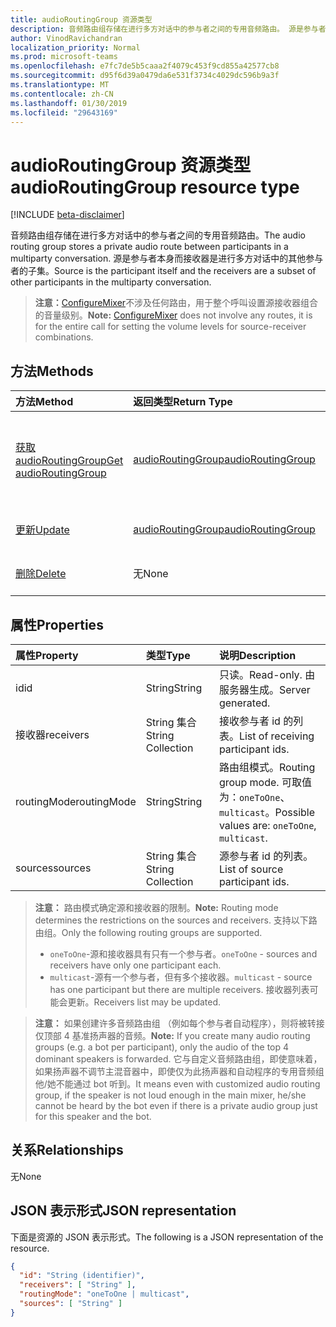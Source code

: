 ```yaml
---
title: audioRoutingGroup 资源类型
description: 音频路由组存储在进行多方对话中的参与者之间的专用音频路由。 源是参与者本身而接收器是进行多方对话中的其他参与者的子集。
author: VinodRavichandran
localization_priority: Normal
ms.prod: microsoft-teams
ms.openlocfilehash: e7fc7de5b5caaa2f4079c453f9cd855a42577cb8
ms.sourcegitcommit: d95f6d39a0479da6e531f3734c4029dc596b9a3f
ms.translationtype: MT
ms.contentlocale: zh-CN
ms.lasthandoff: 01/30/2019
ms.locfileid: "29643169"
---
```

# <a name="audioroutinggroup-resource-type"></a><span data-ttu-id="06de9-104">audioRoutingGroup 资源类型</span><span class="sxs-lookup"><span data-stu-id="06de9-104">audioRoutingGroup resource type</span></span>

[!INCLUDE [beta-disclaimer](../../includes/beta-disclaimer.md)]

<span data-ttu-id="06de9-105">音频路由组存储在进行多方对话中的参与者之间的专用音频路由。</span><span class="sxs-lookup"><span data-stu-id="06de9-105">The audio routing group stores a private audio route between participants in a multiparty conversation.</span></span> <span data-ttu-id="06de9-106">源是参与者本身而接收器是进行多方对话中的其他参与者的子集。</span><span class="sxs-lookup"><span data-stu-id="06de9-106">Source is the participant itself and the receivers are a subset of other participants in the multiparty conversation.</span></span>

> <span data-ttu-id="06de9-107">**注意：**[ConfigureMixer](../api/participant-configuremixer.md)不涉及任何路由，用于整个呼叫设置源接收器组合的音量级别。</span><span class="sxs-lookup"><span data-stu-id="06de9-107">**Note:** [ConfigureMixer](../api/participant-configuremixer.md) does not involve any routes, it is for the entire call for setting the volume levels for source-receiver combinations.</span></span>

## <a name="methods"></a><span data-ttu-id="06de9-108">方法</span><span class="sxs-lookup"><span data-stu-id="06de9-108">Methods</span></span>

| <span data-ttu-id="06de9-109">方法</span><span class="sxs-lookup"><span data-stu-id="06de9-109">Method</span></span>                                                  | <span data-ttu-id="06de9-110">返回类型</span><span class="sxs-lookup"><span data-stu-id="06de9-110">Return Type</span></span>                               | <span data-ttu-id="06de9-111">说明</span><span class="sxs-lookup"><span data-stu-id="06de9-111">Description</span></span>                                  |
|:--------------------------------------------------------|:------------------------------------------|:---------------------------------------------|
| [<span data-ttu-id="06de9-112">获取 audioRoutingGroup</span><span class="sxs-lookup"><span data-stu-id="06de9-112">Get audioRoutingGroup</span></span>](../api/audioroutinggroup-get.md)| [<span data-ttu-id="06de9-113">audioRoutingGroup</span><span class="sxs-lookup"><span data-stu-id="06de9-113">audioRoutingGroup</span></span>](audioroutinggroup.md) | <span data-ttu-id="06de9-114">读取属性和 audioRoutingGroup 对象的关系。</span><span class="sxs-lookup"><span data-stu-id="06de9-114">Read properties and relationships of audioRoutingGroup object.</span></span>|
| [<span data-ttu-id="06de9-115">更新</span><span class="sxs-lookup"><span data-stu-id="06de9-115">Update</span></span>](../api/audioroutinggroup-update.md)            | [<span data-ttu-id="06de9-116">audioRoutingGroup</span><span class="sxs-lookup"><span data-stu-id="06de9-116">audioRoutingGroup</span></span>](audioroutinggroup.md) | <span data-ttu-id="06de9-117">更新接收器列表。</span><span class="sxs-lookup"><span data-stu-id="06de9-117">Update receivers list.</span></span>                       |
| [<span data-ttu-id="06de9-118">删除</span><span class="sxs-lookup"><span data-stu-id="06de9-118">Delete</span></span>](../api/audioroutinggroup-delete.md)            | <span data-ttu-id="06de9-119">无</span><span class="sxs-lookup"><span data-stu-id="06de9-119">None</span></span>                                      | <span data-ttu-id="06de9-120">音频路由组中删除。</span><span class="sxs-lookup"><span data-stu-id="06de9-120">Delete the audio routing group.</span></span>              |

## <a name="properties"></a><span data-ttu-id="06de9-121">属性</span><span class="sxs-lookup"><span data-stu-id="06de9-121">Properties</span></span>

| <span data-ttu-id="06de9-122">属性</span><span class="sxs-lookup"><span data-stu-id="06de9-122">Property</span></span>      | <span data-ttu-id="06de9-123">类型</span><span class="sxs-lookup"><span data-stu-id="06de9-123">Type</span></span>              | <span data-ttu-id="06de9-124">说明</span><span class="sxs-lookup"><span data-stu-id="06de9-124">Description</span></span>                                                          |
| :----------   | :---------------- | :--------------------------------------------------------------------|
| <span data-ttu-id="06de9-125">id</span><span class="sxs-lookup"><span data-stu-id="06de9-125">id</span></span>            | <span data-ttu-id="06de9-126">String</span><span class="sxs-lookup"><span data-stu-id="06de9-126">String</span></span>            | <span data-ttu-id="06de9-127">只读。</span><span class="sxs-lookup"><span data-stu-id="06de9-127">Read-only.</span></span> <span data-ttu-id="06de9-128">由服务器生成。</span><span class="sxs-lookup"><span data-stu-id="06de9-128">Server generated.</span></span>                                         |
| <span data-ttu-id="06de9-129">接收器</span><span class="sxs-lookup"><span data-stu-id="06de9-129">receivers</span></span>     | <span data-ttu-id="06de9-130">String 集合</span><span class="sxs-lookup"><span data-stu-id="06de9-130">String Collection</span></span> | <span data-ttu-id="06de9-131">接收参与者 id 的列表。</span><span class="sxs-lookup"><span data-stu-id="06de9-131">List of receiving participant ids.</span></span>                                   |
| <span data-ttu-id="06de9-132">routingMode</span><span class="sxs-lookup"><span data-stu-id="06de9-132">routingMode</span></span>   | <span data-ttu-id="06de9-133">String</span><span class="sxs-lookup"><span data-stu-id="06de9-133">String</span></span>            | <span data-ttu-id="06de9-134">路由组模式。</span><span class="sxs-lookup"><span data-stu-id="06de9-134">Routing group mode.</span></span>  <span data-ttu-id="06de9-135">可取值为：`oneToOne`、`multicast`。</span><span class="sxs-lookup"><span data-stu-id="06de9-135">Possible values are: `oneToOne`, `multicast`.</span></span>   |
| <span data-ttu-id="06de9-136">sources</span><span class="sxs-lookup"><span data-stu-id="06de9-136">sources</span></span>       | <span data-ttu-id="06de9-137">String 集合</span><span class="sxs-lookup"><span data-stu-id="06de9-137">String Collection</span></span> | <span data-ttu-id="06de9-138">源参与者 id 的列表。</span><span class="sxs-lookup"><span data-stu-id="06de9-138">List of source participant ids.</span></span>                                      |

> <span data-ttu-id="06de9-139">**注意：** 路由模式确定源和接收器的限制。</span><span class="sxs-lookup"><span data-stu-id="06de9-139">**Note:** Routing mode determines the restrictions on the sources and receivers.</span></span> <span data-ttu-id="06de9-140">支持以下路由组。</span><span class="sxs-lookup"><span data-stu-id="06de9-140">Only the following routing groups are supported.</span></span>
> - <span data-ttu-id="06de9-141">`oneToOne`-源和接收器具有只有一个参与者。</span><span class="sxs-lookup"><span data-stu-id="06de9-141">`oneToOne` - sources and receivers have only one participant each.</span></span>
> - <span data-ttu-id="06de9-142">`multicast`-源有一个参与者，但有多个接收器。</span><span class="sxs-lookup"><span data-stu-id="06de9-142">`multicast` - source has one participant but there are multiple receivers.</span></span> <span data-ttu-id="06de9-143">接收器列表可能会更新。</span><span class="sxs-lookup"><span data-stu-id="06de9-143">Receivers list may be updated.</span></span>

> <span data-ttu-id="06de9-144">**注意：** 如果创建许多音频路由组 （例如每个参与者自动程序），则将被转接仅顶部 4 基准扬声器的音频。</span><span class="sxs-lookup"><span data-stu-id="06de9-144">**Note:** If you create many audio routing groups (e.g. a bot per participant), only the audio of the top 4 dominant speakers is forwarded.</span></span> <span data-ttu-id="06de9-145">它与自定义音频路由组，即使意味着，如果扬声器不调节主混音器中，即使仅为此扬声器和自动程序的专用音频组他/她不能通过 bot 听到。</span><span class="sxs-lookup"><span data-stu-id="06de9-145">It means even with customized audio routing group, if the speaker is not loud enough in the main mixer, he/she cannot be heard by the bot even if there is a private audio group just for this speaker and the bot.</span></span>

## <a name="relationships"></a><span data-ttu-id="06de9-146">关系</span><span class="sxs-lookup"><span data-stu-id="06de9-146">Relationships</span></span>
<span data-ttu-id="06de9-147">无</span><span class="sxs-lookup"><span data-stu-id="06de9-147">None</span></span>

## <a name="json-representation"></a><span data-ttu-id="06de9-148">JSON 表示形式</span><span class="sxs-lookup"><span data-stu-id="06de9-148">JSON representation</span></span>

<span data-ttu-id="06de9-149">下面是资源的 JSON 表示形式。</span><span class="sxs-lookup"><span data-stu-id="06de9-149">The following is a JSON representation of the resource.</span></span>

<!-- {
  "blockType": "resource",
  "optionalProperties": [

  ],
  "@odata.type": "microsoft.graph.audioRoutingGroup"
}-->
```json
{
  "id": "String (identifier)",
  "receivers": [ "String" ],
  "routingMode": "oneToOne | multicast",
  "sources": [ "String" ]
}
```
<!-- uuid: 8fcb5dbc-d5aa-4681-8e31-b001d5168d79
2015-10-25 14:57:30 UTC -->
<!--
{
  "type": "#page.annotation",
  "description": "audioRoutingGroup resource",
  "keywords": "",
  "section": "documentation",
  "tocPath": "",
  "suppressions": [
    "Error: /api-reference/beta/resources/audioroutinggroup.md:\r\n      Exception processing links.\r\n    System.ArgumentException: Link Definition was null. Link text: !INCLUDE [beta-disclaimer](../../includes/beta-disclaimer.md)\r\n      at ApiDoctor.Validation.DocFile.get_LinkDestinations()\r\n      at ApiDoctor.Validation.DocSet.ValidateLinks(Boolean includeWarnings, String[] relativePathForFiles, IssueLogger issues, Boolean requireFilenameCaseMatch, Boolean printOrphanedFiles)"
  ]
}
-->
